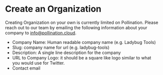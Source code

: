 # Create an Organization



Creating Organization on your own is currently limited on Pollination. Please reach out to our team by emailing the following information about your company to info@pollination.cloud.

* Company Name: Human readable company name \(e.g. Ladybug Tools\)
* Slug: company name for url \(e.g. ladybug-tools\)
* Description: A single line description for the company
* URL to Company Logo: it should be a square like logo similar to what you would use for Twitter.
* Contact email

